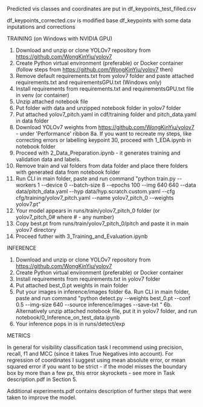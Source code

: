 Predicted vis classes and coordinates are put in df_keypoints_test_filled.csv

df_keypoints_corrected.csv is modified base df_keypoints with some data inputations and corrections

TRAINING (on Windows with NVIDIA GPU)

1. Download and unzip or clone YOLOv7 repository from https://github.com/WongKinYiu/yolov7
2. Create Python virtual environment (preferable) or Docker container (follow steps from https://github.com/WongKinYiu/yolov7 then)
3. Remove default requirements.txt from yolov7 folder and paste attached requirements.txt and requirementsGPU.txt (Windows only)
4. Install requirements from requirements.txt and requirementsGPU.txt file in venv (or container)
5. Unzip attached notebook file
6. Put folder with data and unzipped notebook folder in yolov7 folder
7. Put attached yolov7_pitch.yaml in cdf/training folder and pitch_data.yaml in data folder
8. Download YOLOv7 weights from https://github.com/WongKinYiu/yolov7 - under 'Performance' ribbon
8a. If you want to recreate my steps, like correcting errors or labelling keypoint 30, proceed with 1_EDA.ipynb in notebook folder
9. Proceed with 2_Data_Preparation.ipynb - it generates training and validation data and labels.  
10. Remove train and val folders from data folder and place there folders with generated data from notebook folder
11. Run CLI in main folder, paste and run command "python train.py --workers 1 --device 0 --batch-size 8 --epochs 100 --img 640 640 --data data/pitch_data.yaml --hyp data/hyp.scratch.custom.yaml --cfg cfg/training/yolov7_pitch.yaml --name yolov7_pitch_0 --weights yolov7.pt"
12. Your model appears in runs/train/yolov7_pitch_0 folder (or yolov7_pitch_0# where # - any number)
13. Copy best.pt from runs/train/yolov7_pitch_0/pitch and paste it in main yolov7 directory
14. Proceed futher with 3_Training_and_Evaluation.ipynb

INFERENCE

1. Download and unzip or clone YOLOv7 repository from https://github.com/WongKinYiu/yolov7
2. Create Python virtual environment (preferable) or Docker container
3. Install requirements from requirements.txt in yolov7 folder
4. Put attached best_0.pt weights in main folder 
5. Put your images in inference/images folder
6a. Run CLI in main folder, paste and run command "python detect.py --weights best_0.pt --conf 0.5 --img-size 640 --source inference/images --save-txt "
6b. Alternatively unzip attached notebook file, put it in yolov7 folder, and run notebook/0_Inference_on_test_data.ipynb
7. Your inference pops in is in runs/detect/exp

METRICS

In general for visibility classification task I recommend using precision, recall, f1 and MCC (since it takes True Negatives into account). For regression of coordinates I suggest using mean absolute error, or mean squared error if you want to be strict - if the model misses the boundary box by more than a few px, this error skyrockets - see more in Task description.pdf in Section 5.

Additional experiments.pdf contains description of further steps that were taken to improve the model.

